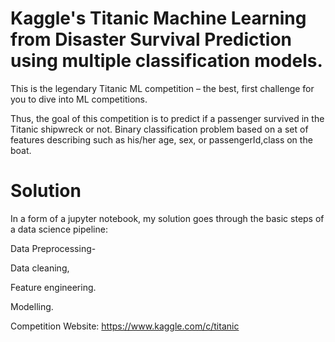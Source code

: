 # Kaggle's Titanic Machine Learning from Disaster Survival Prediction using multiple classification models.

This is the legendary Titanic ML competition – the best, first challenge for you to dive into ML competitions.

Thus, the goal of this competition is to predict if a passenger survived in the Titanic shipwreck or not. Binary classification problem based on a set of features describing such as his/her age, sex, or passengerId,class on the boat.

# Solution
In a form of a jupyter notebook, my solution goes through the basic steps of a data science pipeline:

Data Preprocessing-

Data cleaning,

Feature engineering.

Modelling.


Competition Website: https://www.kaggle.com/c/titanic
